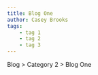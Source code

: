 ```yaml
---
title: Blog One
author: Casey Brooks
tags:
    - tag 1
    - tag 2
    - tag 3
---
```


Blog > Category 2 > Blog One

